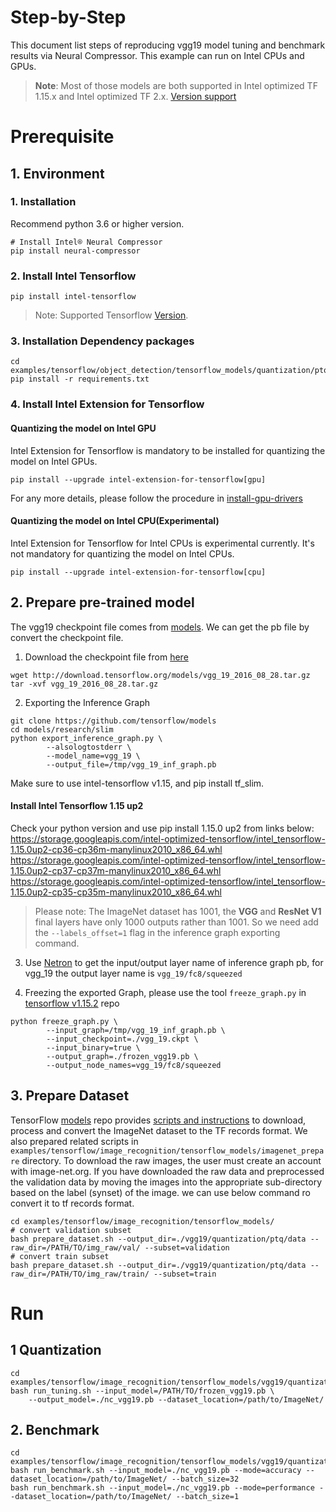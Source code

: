 Step-by-Step
============

This document list steps of reproducing vgg19 model tuning and benchmark results via Neural Compressor.
This example can run on Intel CPUs and GPUs.

> **Note**: 
> Most of those models are both supported in Intel optimized TF 1.15.x and Intel optimized TF 2.x.
> [Version support](../../../../../../README.md#supported-frameworks)
# Prerequisite

## 1. Environment

### 1. Installation
Recommend python 3.6 or higher version.

```shell
# Install Intel® Neural Compressor
pip install neural-compressor
```

### 2. Install Intel Tensorflow
```shell
pip install intel-tensorflow
```
> Note: Supported Tensorflow [Version](../../../../../../README.md#supported-frameworks).

### 3. Installation Dependency packages
```shell
cd examples/tensorflow/object_detection/tensorflow_models/quantization/ptq
pip install -r requirements.txt
```

### 4. Install Intel Extension for Tensorflow
#### Quantizing the model on Intel GPU
Intel Extension for Tensorflow is mandatory to be installed for quantizing the model on Intel GPUs.

```shell
pip install --upgrade intel-extension-for-tensorflow[gpu]
```
For any more details, please follow the procedure in [install-gpu-drivers](https://github.com/intel-innersource/frameworks.ai.infrastructure.intel-extension-for-tensorflow.intel-extension-for-tensorflow/blob/master/docs/install/install_for_gpu.md#install-gpu-drivers)

#### Quantizing the model on Intel CPU(Experimental)
Intel Extension for Tensorflow for Intel CPUs is experimental currently. It's not mandatory for quantizing the model on Intel CPUs.

```shell
pip install --upgrade intel-extension-for-tensorflow[cpu]
```

## 2. Prepare pre-trained model

The vgg19 checkpoint file comes from [models](https://github.com/tensorflow/models/tree/master/research/slim#pre-trained-models).
We can get the pb file by convert the checkpoint file.

  1. Download the checkpoint file from [here](https://github.com/tensorflow/models/tree/master/research/slim#pre-trained-models)
  ```shell
  wget http://download.tensorflow.org/models/vgg_19_2016_08_28.tar.gz
  tar -xvf vgg_19_2016_08_28.tar.gz
  ```

  2. Exporting the Inference Graph
  ```shell
  git clone https://github.com/tensorflow/models
  cd models/research/slim
  python export_inference_graph.py \
          --alsologtostderr \
          --model_name=vgg_19 \
          --output_file=/tmp/vgg_19_inf_graph.pb
  ```
  Make sure to use intel-tensorflow v1.15, and pip install tf_slim.
  #### Install Intel Tensorflow 1.15 up2
  Check your python version and use pip install 1.15.0 up2 from links below:
  https://storage.googleapis.com/intel-optimized-tensorflow/intel_tensorflow-1.15.0up2-cp36-cp36m-manylinux2010_x86_64.whl                
  https://storage.googleapis.com/intel-optimized-tensorflow/intel_tensorflow-1.15.0up2-cp37-cp37m-manylinux2010_x86_64.whl
  https://storage.googleapis.com/intel-optimized-tensorflow/intel_tensorflow-1.15.0up2-cp35-cp35m-manylinux2010_x86_64.whl
  > Please note: The ImageNet dataset has 1001, the **VGG** and **ResNet V1** final layers have only 1000 outputs rather than 1001. So we need add the `--labels_offset=1` flag in the inference graph exporting command.

  3. Use [Netron](https://lutzroeder.github.io/netron/) to get the input/output layer name of inference graph pb, for vgg_19 the output layer name is `vgg_19/fc8/squeezed`

  4. Freezing the exported Graph, please use the tool `freeze_graph.py` in [tensorflow v1.15.2](https://github.com/tensorflow/tensorflow/blob/v1.15.2/tensorflow/python/tools/freeze_graph.py) repo 
  ```shell
  python freeze_graph.py \
          --input_graph=/tmp/vgg_19_inf_graph.pb \
          --input_checkpoint=./vgg_19.ckpt \
          --input_binary=true \
          --output_graph=./frozen_vgg19.pb \
          --output_node_names=vgg_19/fc8/squeezed
  ```

## 3. Prepare Dataset

  TensorFlow [models](https://github.com/tensorflow/models) repo provides [scripts and instructions](https://github.com/tensorflow/models/tree/master/research/slim#an-automated-script-for-processing-imagenet-data) to download, process and convert the ImageNet dataset to the TF records format.
  We also prepared related scripts in ` examples/tensorflow/image_recognition/tensorflow_models/imagenet_prepare` directory. To download the raw images, the user must create an account with image-net.org. If you have downloaded the raw data and preprocessed the validation data by moving the images into the appropriate sub-directory based on the label (synset) of the image. we can use below command ro convert it to tf records format.

  ```shell
  cd examples/tensorflow/image_recognition/tensorflow_models/
  # convert validation subset
  bash prepare_dataset.sh --output_dir=./vgg19/quantization/ptq/data --raw_dir=/PATH/TO/img_raw/val/ --subset=validation
  # convert train subset
  bash prepare_dataset.sh --output_dir=./vgg19/quantization/ptq/data --raw_dir=/PATH/TO/img_raw/train/ --subset=train
  ```

# Run

## 1 Quantization

  ```shell
  cd examples/tensorflow/image_recognition/tensorflow_models/vgg19/quantization/ptq
  bash run_tuning.sh --input_model=/PATH/TO/frozen_vgg19.pb \
      --output_model=./nc_vgg19.pb --dataset_location=/path/to/ImageNet/
  ```

## 2. Benchmark
  ```shell
  cd examples/tensorflow/image_recognition/tensorflow_models/vgg19/quantization/ptq
  bash run_benchmark.sh --input_model=./nc_vgg19.pb --mode=accuracy --dataset_location=/path/to/ImageNet/ --batch_size=32
  bash run_benchmark.sh --input_model=./nc_vgg19.pb --mode=performance --dataset_location=/path/to/ImageNet/ --batch_size=1
  ```

